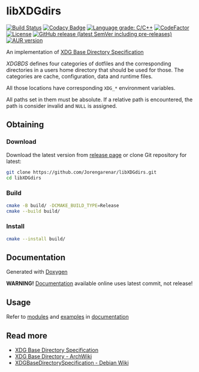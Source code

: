 libXDGdirs
==========

[![Build Status](https://travis-ci.com/Jorengarenar/libXDGdirs.svg?branch=master)](https://travis-ci.com/Jorengarenar/libXDGdirs)
[![Codacy Badge](https://app.codacy.com/project/badge/Grade/547fc2ec9e314ad593c14d84a7d4fab5)](https://www.codacy.com/gh/Jorengarenar/libXDGdirs/dashboard?utm_source=github.com&amp;utm_medium=referral&amp;utm_content=Jorengarenar/libXDGdirs&amp;utm_campaign=Badge_Grade)
[![Language grade: C/C++](https://img.shields.io/lgtm/grade/cpp/g/Jorengarenar/libXDGdirs.svg?logo=lgtm&logoWidth=18)](https://lgtm.com/projects/g/Jorengarenar/libXDGdirs/context:cpp)
[![CodeFactor](https://www.codefactor.io/repository/github/jorengarenar/libxdgdirs/badge)](https://www.codefactor.io/repository/github/jorengarenar/libxdgdirs)
[![License](https://img.shields.io/github/license/Jorengarenar/libXDGdirs)](https://github.com/Jorengarenar/libXDGdirs/blob/master/LICENSE)
[![GitHub release (latest SemVer including pre-releases)](https://img.shields.io/github/v/release/Jorengarenar/libXDGdirs?include_prereleases&sort=semver)](https://github.com/Jorengarenar/libXDGdirs/releases)
[![AUR version](https://img.shields.io/aur/version/libxdgdirs)](https://aur.archlinux.org/packages/libxdgdirs)

An implementation of [XDG Base Directory Specification](https://specifications.freedesktop.org/basedir-spec/basedir-spec-latest.html)

_XDGBDS_ defines four categories of dotfiles and the corresponding directories in a users
home directory that should be used for those. The categories are cache,
configuration, data and runtime files.

All those locations have corresponding `XDG_*` environment variables.

All paths set in them must be absolute. If a relative path is encountered,
the path is consider invalid and `NULL` is assigned.

## Obtaining

### Download

Download the latest version from [release page](https://github.com/Jorengarenar/libXDGdirs/releases)
or clone Git repository for latest:
```sh
git clone https://github.com/Jorengarenar/libXDGdirs.git
cd libXDGdirs
```

### Build
```sh
cmake -B build/ -DCMAKE_BUILD_TYPE=Release
cmake --build build/
```

### Install
```sh
cmake --install build/
```

## Documentation

Generated with [Doxygen](https://www.doxygen.nl)

**WARNING!** [Documentation](https://jorengarenar.github.io/libXDGdirs) available
online uses latest commit, not release!

## Usage

Refer to [modules](https://jorengarenar.github.io/libXDGdirs/modules.html)
and [examples](https://jorengarenar.github.io/libXDGdirs/examples.html)
in [documentation](https://jorengarenar.github.io/libXDGdirs)

## Read more

* [XDG Base Directory Specification](https://specifications.freedesktop.org/basedir-spec/basedir-spec-latest.html)
* [XDG Base Directory - ArchWiki](https://wiki.archlinux.org/index.php/XDG_Base_Directory)
* [XDGBaseDirectorySpecification - Debian Wiki](https://wiki.debian.org/XDGBaseDirectorySpecification)
